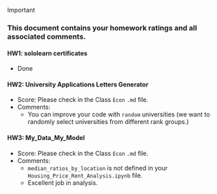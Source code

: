 > [!IMPORTANT]
>
> ### **This document contains your homework ratings and all associated comments.**



#### HW1: sololearn certificates

- Done


#### HW2: University Applications Letters Generator

- Score: Please check in the Class `Econ` `.md` file.
- Comments:
    - You can improve your code with `random` universities (we want to randomly select universities from different rank groups.)


#### HW3: My_Data_My_Model

- Score: Please check in the Class `Econ` `.md` file.
- Comments:
    - `median_ratios_by_location` is not defined in your `Housing_Price_Rent_Analysis.ipynb` file.
    - Excellent job in analysis.